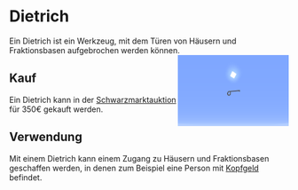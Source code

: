 # Dietrich

Ein Dietrich ist ein Werkzeug, mit dem Türen von Häusern und Fraktionsbasen aufgebrochen werden können. <img align="right" width="200" eight="150" src="../../../assets/image/items/Dietrich.png"> 

## Kauf
Ein Dietrich kann in der [Schwarzmarktauktion](../../pages/orte/schwarzmarkt.md) für 350€ gekauft werden.

## Verwendung
Mit einem Dietrich kann einem Zugang zu Häusern und Fraktionsbasen geschaffen werden, in denen zum Beispiel eine Person mit [Kopfgeld](../../pages/fraktionen/kopfgeld.md) befindet.

